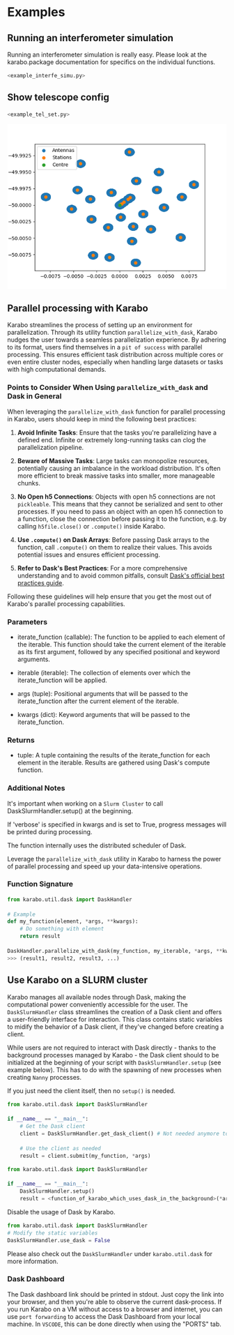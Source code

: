 # Examples

## Running an interferometer simulation

Running an interferometer simulation is really easy.
Please look at the karabo.package documentation for specifics on the individual functions.

```python
<example_interfe_simu.py>
```

## Show telescope config

```python
<example_tel_set.py>
```

![Image](../images/telescope.png)

## Parallel processing with Karabo

Karabo streamlines the process of setting up an environment for parallelization. Through its utility function `parallelize_with_dask`, Karabo nudges the user towards a seamless parallelization experience. By adhering to its format, users find themselves in a `pit of success` with parallel processing. This ensures efficient task distribution across multiple cores or even entire cluster nodes, especially when handling large datasets or tasks with high computational demands.

### Points to Consider When Using `parallelize_with_dask` and Dask in General

When leveraging the `parallelize_with_dask` function for parallel processing in Karabo, users should keep in mind the following best practices:

1. **Avoid Infinite Tasks**: Ensure that the tasks you're parallelizing have a defined end. Infinite or extremely long-running tasks can clog the parallelization pipeline.

2. **Beware of Massive Tasks**: Large tasks can monopolize resources, potentially causing an imbalance in the workload distribution. It's often more efficient to break massive tasks into smaller, more manageable chunks.

3. **No Open h5 Connections**: Objects with open h5 connections are not `pickleable`. This means that they cannot be serialized and sent to other processes. If you need to pass an object with an open h5 connection to a function, close the connection before passing it to the function, e.g. by calling `h5file.close()` or `.compute()` inside Karabo.

4. **Use `.compute()` on Dask Arrays**: Before passing Dask arrays to the function, call `.compute()` on them to realize their values. This avoids potential issues and ensures efficient processing.

5. **Refer to Dask's Best Practices**: For a more comprehensive understanding and to avoid common pitfalls, consult [Dask's official best practices guide](https://docs.dask.org/en/stable/best-practices.html).

Following these guidelines will help ensure that you get the most out of Karabo's parallel processing capabilities.


### Parameters
- iterate_function (callable): The function to be applied to each element of the iterable. This function should take the current element of the iterable as its first argument, followed by any specified positional and keyword arguments.

- iterable (iterable): The collection of elements over which the iterate_function will be applied.

- args (tuple): Positional arguments that will be passed to the iterate_function after the current element of the iterable.

- kwargs (dict): Keyword arguments that will be passed to the iterate_function.

### Returns
- tuple: A tuple containing the results of the iterate_function for each element in the iterable. Results are gathered using Dask's compute function.

### Additional Notes
It's important when working on a `Slurm Cluster` to call DaskSlurmHandler.setup() at the beginning.

If 'verbose' is specified in kwargs and is set to True, progress messages will be printed during processing.

The function internally uses the distributed scheduler of Dask.

Leverage the `parallelize_with_dask` utility in Karabo to harness the power of parallel processing and speed up your data-intensive operations.

### Function Signature

```python
from karabo.util.dask import DaskHandler

# Example
def my_function(element, *args, **kwargs):
    # Do something with element
    return result

DaskHandler.parallelize_with_dask(my_function, my_iterable, *args, **kwargs) # The current element of the iterable is passed as the first argument to my_function
>>> (result1, result2, result3, ...)
```

## Use Karabo on a SLURM cluster

Karabo manages all available nodes through Dask, making the computational power conveniently accessible for the user. The `DaskSlurmHandler` class streamlines the creation of a Dask client and offers a user-friendly interface for interaction. This class contains static variables to midify the behavior of a Dask client, if they've changed before creating a client. 

While users are not required to interact with Dask directly - thanks to the background processes managed by Karabo - the Dask client should to be initialized at the beginning of your script with `DaskSlurmHandler.setup` (see example below). This has to do with the spawning of new processes when creating `Nanny` processes.

If you just need the client itself, then no `setup()` is needed.

```python
from karabo.util.dask import DaskSlurmHandler

if __name__ == "__main__":
    # Get the Dask client
    client = DaskSlurmHandler.get_dask_client() # Not needed anymore to call .setup()

    # Use the client as needed
    result = client.submit(my_function, *args)
```
```python
from karabo.util.dask import DaskSlurmHandler

if __name__ == "__main__":
    DaskSlurmHandler.setup()
    result = <function_of_karabo_which_uses_dask_in_the_background>(*args)
```

Disable the usage of Dask by Karabo.

```python
from karabo.util.dask import DaskSlurmHandler
# Modify the static variables
DaskSlurmHandler.use_dask = False
```

Please also check out the `DaskSlurmHandler` under `karabo.util.dask` for more information.

### Dask Dashboard
The Dask dashboard link should be printed in stdout. Just copy the link into your browser, and then you're able to observe the current dask-process. If you run Karabo on a VM without access to a browser and internet, you can use `port forwarding` to access the Dask Dashboard from your local machine. In `VSCODE`, this can be done directly when using the "PORTS" tab.
